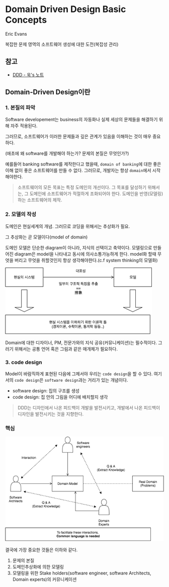 # Domain Driven Design Basic Concepts

Eric Evans

복잡한 문제 영역의 소프트웨어 생성에 대한 도전(복잡성 관리)

## 참고

- [DDD - 욱's 노트](http://opennote46.tistory.com/96)

## Domain-Driven Design이란

### 1. 본질의 파악

Software developement는 business의 자동화나 실제 세상의 문제들을 해결하기 위해 자주 적용된다.

그러므로, 소프트웨어가 이러한 문제들과 깊은 관계가 있음을 이해하는 것이 매우 중요하다.

(애초에 왜 software를 개발해야 하는가? 문제의 본질은 무엇인가?)

예를들어 banking software를 제작한다고 했을때, `domain of banking`에 대한 좋은 이해 없이 좋은 소프트웨어를 만들 수 없다. 그러므로, 개발자는 항상 `domain`에서 시작해야한다.

> 소프트웨어의 모든 목표는 특정 도메인의 개선이다.
> 그 목표를 달성하기 위해서는, 그 도메인에 소프트웨어가 적절하게 조화되어야 한다.
> 도메인을 반영(모델링)하는 소프트웨어의 제작.

### 2. 모델의 작성

도메인은 현실세계의 개념. 그러므로 코딩을 위해서는 추상화가 필요.

그 추상화는 곧 모델이다(model of domain)

도메인 모델은 단순한 diagram이 아니라, 지식의 선택이고 축약이다. 모델링으로 만들어진 diagram은 model을 나타내고 동시에 의사소통가능하게 한다. model화 할때 무엇을 버리고 무엇을 취할것인지 항상 생각해야한다.(c.f system thinking의 모델화)

![what model is](./assets/model.png)

Domain에 대한 디자이너, PM, 전문가와의 지식 공유(커뮤니케이션)는 필수적이다. 그러기 위해서는 공통 언어 혹은 그림과 같은 매개체가 필요하다.

### 3. code design

Model이 바람직하게 표현된 다음에 그제서야 우리는 `code design`을 할 수 있다. 여기서의 `code design`은 `software design`과는 거리가 있는 개념이다.

- software design: 집의 구조를 생성
- code design: 집 안의 그림을 어디에 배치할지 생각

> DDD는 디자인에서 나온 피드백이 개발을 발전시키고, 개발에서 나온 피드백이 디자인을 발전시키는 것을 지향한다.

### 핵심

![domain model](./assets/domain_model_stake_holders.png)

결국에 가장 중요한 것들은 이하와 같다.

1. 문제의 본질
2. 도메인추상화에 의한 모델링
3. 모델링을 위한 Stake holders(software engineer, software Architects, Domain experts)의 커뮤니케이션

